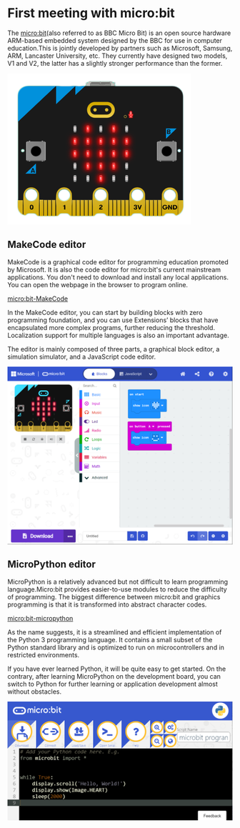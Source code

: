 # First meeting with micro:bit

The [micro:bit](https://microbit.org/)(also referred to as BBC Micro Bit) is an open source hardware ARM-based embedded system designed by the BBC for use in computer education.This is jointly developed by partners such as Microsoft, Samsung, ARM, Lancaster University, etc. They currently have designed two models, V1 and V2, the latter has a slightly stronger performance than the former.

![](../assets/microbit.png)

## MakeCode editor

MakeCode is a graphical code editor for programming education promoted by Microsoft. It is also the code editor for micro:bit's current mainstream applications. You don't need to download and install any local applications. You can open the webpage in the browser to program online. 

[micro:bit-MakeCode ](https://makecode.microbit.org/#)

In the MakeCode editor, you can start by building blocks with zero programming foundation, and you can use Extensions’ blocks that have encapsulated more complex programs, further reducing the threshold. Localization support for multiple languages is also an important advantage. 

The editor is mainly composed of three parts, a graphical block editor, a simulation simulator, and a JavaScript code editor. 

![](../assets/microbit-MakeCode.png)

## MicroPython editor

MicroPython is a relatively advanced but not difficult to learn programming language.Micro:bit provides easier-to-use modules to reduce the difficulty of programming. The biggest difference between micro:bit and graphics programming is that it is transformed into abstract character codes.

[micro:bit-micropython](https://python.microbit.org/v/2)

As the name suggests, it is a streamlined and efficient implementation of the Python 3 programming language. It contains a small subset of the Python standard library and is optimized to run on microcontrollers and in restricted environments. 

If you have ever learned Python, it will be quite easy to get started. On the contrary, after learning MicroPython on the development board, you can switch to Python for further learning or application development almost without obstacles. 

![](../assets/microbit-micropython.png)

